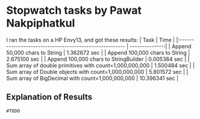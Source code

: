 # Stopwatch tasks by Pawat Nakpiphatkul

I ran the tasks on a HP Envy13, and got these results:
| Task                                                    | Time           |
|:------------------------------------------------------- | --------------:|
| Append 50,000 chars to String                           | 1.362672 sec   |
| Append 100,000 chars to String                          | 2.675100 sec   |
| Append 100,000 chars to StringBuilder                   | 0.005384 sec   |
| Sum array of double primitives with count=1,000,000,000 | 1.500484 sec   |
| Sum array of Double objects with count=1,000,000,000    | 5.801572 sec   |
| Sum array of BigDecimal with count=1,000,000,000        | 10.396341 sec  |

## Explanation of Results

  `#TODO`
